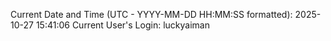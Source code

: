 Current Date and Time (UTC - YYYY-MM-DD HH:MM:SS formatted): 2025-10-27 15:41:06
Current User's Login: luckyaiman
